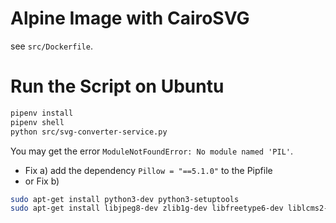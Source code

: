 # Alpine Image with CairoSVG

see `src/Dockerfile`.

# Run the Script on Ubuntu

```bash
pipenv install
pipenv shell
python src/svg-converter-service.py
```

You may get the error `ModuleNotFoundError: No module named 'PIL'`.

- Fix a) add the dependency `Pillow = "==5.1.0"` to the Pipfile
- or Fix b) 

```bash
sudo apt-get install python3-dev python3-setuptools
sudo apt-get install libjpeg8-dev zlib1g-dev libfreetype6-dev liblcms2-dev libwebp-dev tcl8.5-dev tk8.5-dev
```
